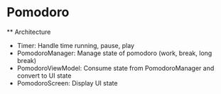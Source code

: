 # Pomodoro

** Architecture 
- Timer: Handle time running, pause, play
- PomodoroManager: Manage state of pomodoro (work, break, long break)
- PomodoroViewModel: Consume state from PomodoroManager and convert to UI state
- PomodoroScreen: Display UI state